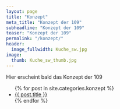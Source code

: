 ```yaml
---
layout: page
title: "Konzept"
meta_title: "Konzept der 109"
subheadline: "Konzept der 109"
teaser: "Konzept der 109"
permalink: "/konzept/"
header:
  image_fullwidth: Kuche_sw.jpg
image:
  thumb: Kuche_sw_thumb.jpg
---
```

Hier erscheint bald das Konzept der 109

<ul>
    {% for post in site.categories.konzept %}
    <li><a href="{{ site.url }}{{ site.baseurl }}{{ post.url }}">{{ post.title }}</a></li>
    {% endfor %}
</ul>